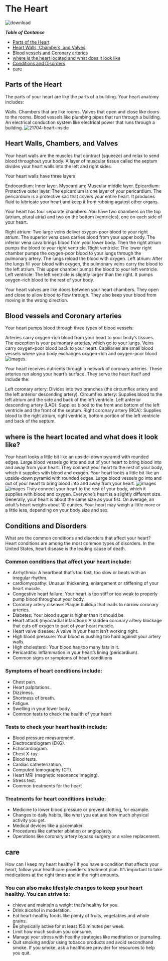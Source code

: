 # The Heart  

![download](https://github.com/user-attachments/assets/db64ec84-c175-4e8e-ac2e-cc179ed0119a)


**_Table of Contance_**

- [Parts of the Heart](#Parts-of-the-Heart)              
- [Heart Walls, Chambers, and Valves ](#Heart-Walls-,-Chambers-,-and-Valves)
- [Blood vessels and Coronary arteries](#Blood-vessels-and-Coronary-arteries)
- [where is the heart located and what does it look like](#where-is-the-heart-located-and-what-does-it-look-like?)
- [Conditions and Disorders](#Conditions-and-Disorders)
- [care](#care-)                                                                                                                                                                                                                                                   

## Parts of the Heart 

The parts of your heart are like the parts of a building. Your heart anatomy includes:

Walls.
Chambers that are like rooms.
Valves that open and close like doors to the rooms.
Blood vessels like plumbing pipes that run through a building.
An electrical conduction system like electrical power that runs through a building.
![21704-heart-inside](https://github.com/user-attachments/assets/f89fd1ee-726b-4fb5-b541-e25f2ed2de22)

## Heart Walls, Chambers, and Valves 

Your heart walls are the muscles that contract (squeeze) and relax to send blood throughout your body. A layer of muscular tissue called the septum divides your heart walls into the left and right sides.

Your heart walls have three layers:

Endocardium: Inner layer.
Myocardium: Muscular middle layer.
Epicardium: Protective outer layer.
The epicardium is one layer of your pericardium. The pericardium is a protective sac that covers your entire heart. It produces fluid to lubricate your heart and keep it from rubbing against other organs.

Your heart has four separate chambers. You have two chambers on the top (atrium, plural atria) and two on the bottom (ventricles), one on each side of your heart.

Right atrium: Two large veins deliver oxygen-poor blood to your right atrium. The superior vena cava carries blood from your upper body. The inferior vena cava brings blood from your lower body. Then the right atrium pumps the blood to your right ventricle.
Right ventricle: The lower right chamber pumps the oxygen-poor blood to your lungs through the pulmonary artery. The lungs reload the blood with oxygen.
Left atrium: After the lungs fill your blood with oxygen, the pulmonary veins carry the blood to the left atrium. This upper chamber pumps the blood to your left ventricle.
Left ventricle: The left ventricle is slightly larger than the right. It pumps oxygen-rich blood to the rest of your body.

Your heart valves are like doors between your heart chambers. They open and close to allow blood to flow through. They also keep your blood from moving in the wrong direction.

## Blood vessels and Coronary arteries
Your heart pumps blood through three types of blood vessels:

Arteries carry oxygen-rich blood from your heart to your body’s tissues. The exception is your pulmonary arteries, which go to your lungs.
Veins carry oxygen-poor blood back to your heart.
Capillaries are small blood vessels where your body exchanges oxygen-rich and oxygen-poor blood
![images](https://github.com/user-attachments/assets/55096ea4-263f-4673-86c8-b5a37b46f197).

Your heart receives nutrients through a network of coronary arteries. These arteries run along your heart’s surface. They serve the heart itself and include the:

Left coronary artery: Divides into two branches (the circumflex artery and the left anterior descending artery).
Circumflex artery: Supplies blood to the left atrium and the side and back of the left ventricle.
Left anterior descending artery (LAD): Supplies blood to the front and bottom of the left ventricle and the front of the septum.
Right coronary artery (RCA): Supplies blood to the right atrium, right ventricle, bottom portion of the left ventricle and back of the septum.


## where is the heart located and what does it look like?


Your heart looks a little bit like an upside-down pyramid with rounded edges. Large blood vessels go into and out of your heart to bring blood into and away from your heart. They connect your heart to the rest of your body, which it supplies with blood and oxygen. Your heart looks a little bit like an upside-down pyramid with rounded 
edges. Large blood vessels go into and out of your heart to bring blood into and away from your heart.
![images](https://github.com/user-attachments/assets/a3b63456-86c9-4a98-bf8b-690d6bb62cfa)
![images](https://github.com/user-attachments/assets/7fe1125b-d9f4-4cfe-bf1d-5e4b610683d3)
They connect your heart to the rest of your body, which it supplies with blood and oxygen. Everyone’s heart is a slightly different size. Generally, your heart is about the same size as your fist. On average, an adult’s heart weighs about 
10 ounces. Your heart may weigh a little more or a little less, depending on your body size and sex.


## Conditions and Disorders

What are the common conditions and disorders that affect your heart?
Heart conditions are among the most common types of disorders. In the United States, heart disease is the leading cause of death.

### Common conditions that affect your heart include:

- Arrhythmia: A heartbeat that’s too fast, too slow or beats with an irregular rhythm.
- cardiomyopathy: Unusual thickening, enlargement or stiffening of your heart muscle.
- Congestive heart failure: Your heart is too stiff or too weak to properly pump blood throughout your body.
- Coronary artery disease: Plaque buildup that leads to narrow coronary arteries.
- Diabetes: Your blood sugar is higher than it should be.
- Heart attack (myocardial infarction): A sudden coronary artery blockage that cuts off oxygen to part of your heart muscle.
- Heart valve disease: A valve in your heart isn’t working right.
- High blood pressure: Your blood is pushing too hard against your artery walls.
- High cholesterol: Your blood has too many fats in it.
- Pericarditis: Inflammation in your heart’s lining (pericardium).
- Common signs or symptoms of heart conditions

### Symptoms of heart conditions include:

- Chest pain.
- Heart palpitations.
- Dizziness.
- Shortness of breath.
- Fatigue.
- Swelling in your lower body.
- Common tests to check the health of your heart

### Tests to check your heart health include:

- Blood pressure measurement.
- Electrocardiogram (EKG).
- Echocardiogram.
- Chest X-ray.
- Blood tests.
- Cardiac catheterization.
- Computed tomography (CT).
- Heart MRI (magnetic resonance imaging).
- Stress test.
- Common treatments for the heart

### Treatments for heart conditions include:

- Medicine to lower blood pressure or prevent clotting, for example.
- Changes to daily habits, like what you eat and how much physical activity you get.
- Medical devices like a pacemaker.
- Procedures like catheter ablation or angioplasty.
- Operations like coronary artery bypass surgery or a valve replacement.


## care 

How can I keep my heart healthy?
If you have a condition that affects your heart, follow your healthcare provider’s treatment plan. It’s important to take medications at the right times and in the right amounts.

### You can also make lifestyle changes to keep your heart healthy. You can strive to:

- chieve and maintain a weight that’s healthy for you.
- Drink alcohol in moderation.
- Eat heart-healthy foods like plenty of fruits, vegetables and whole grains.
- Be physically active for at least 150 minutes per week.
- Limit how much sodium you consume.
- Manage your stress with healthy strategies like meditation or journaling.
- Quit smoking and/or using tobacco products and avoid secondhand smoke. If you smoke, ask a healthcare provider for resources to help you quit.













